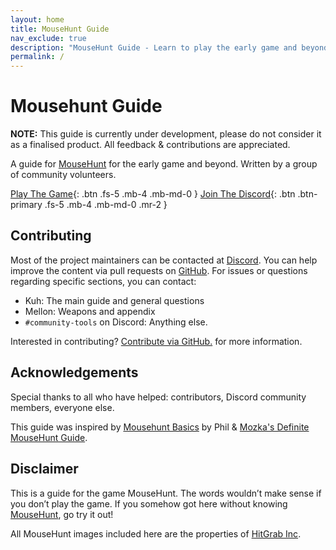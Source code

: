 ```yaml
---
layout: home
title: MouseHunt Guide
nav_exclude: true
description: "MouseHunt Guide - Learn to play the early game and beyond"
permalink: /
---
```


# Mousehunt Guide
**NOTE:** This guide is currently under development, please do not consider it as a finalised product. All feedback & contributions are appreciated.

A guide for [MouseHunt](https://mousehuntgame.com) for the early game and beyond. Written by a group of community volunteers.


[Play The Game](https://www.mousehuntgame.com){: .btn .fs-5 .mb-4 .mb-md-0 } [Join The Discord](https://discord.gg/mousehunt){: .btn .btn-primary .fs-5 .mb-4 .mb-md-0 .mr-2 }

## Contributing

Most of the project maintainers can be contacted at [Discord](https://discord.gg/mousehunt).
You can help improve the content via pull requests on [GitHub](https://github.com/MHCommunity/mhbasics).
For issues or questions regarding specific sections, you can contact:
- Kuh: The main guide and general questions
- Mellon: Weapons and appendix
- `#community-tools` on Discord: Anything else.

Interested in contributing? [Contribute via GitHub.](https://github.com/MHCommunity/mhbasics/blob/main/CONTRIBUTING.md) for more information.

## Acknowledgements

Special thanks to all who have helped: contributors, Discord community members, everyone else.

This guide was inspired by [Mousehunt Basics](https://mousehuntbasics.wordpress.com/) by Phil & [Mozka's Definite MouseHunt Guide](https://adefinitivemhguide.wordpress.com/).

## Disclaimer

This is a guide for the game MouseHunt. The words wouldn’t make sense if you don’t play the game. If you somehow got here without knowing [MouseHunt](https://mousehuntgame.com), go try it out!

All MouseHunt images included here are the properties of [HitGrab Inc](https://hitgrab.com/).
